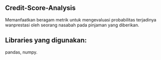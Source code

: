 ## Credit-Score-Analysis
Memanfaatkan beragam metrik untuk mengevaluasi probabilitas terjadinya wanprestasi oleh seorang nasabah pada pinjaman yang diberikan.

## Libraries yang digunakan:
pandas, numpy.
